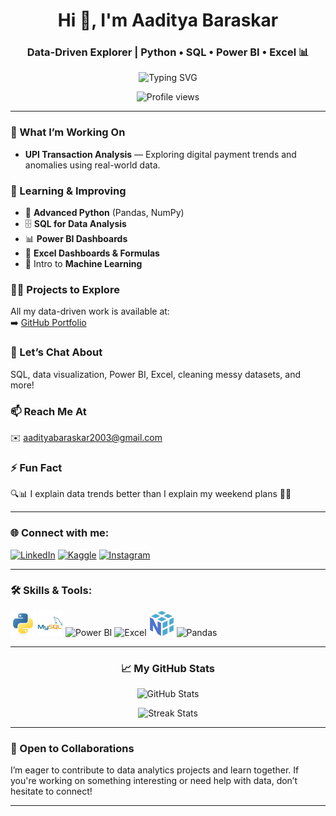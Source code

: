 <h1 align="center">Hi 👋, I'm Aaditya Baraskar</h1>
<h3 align="center">Data-Driven Explorer | Python • SQL • Power BI • Excel 📊</h3>

<p align="center">
  <img src="https://readme-typing-svg.demolab.com/?lines=Data+Analysis+|+Pandas+%7C+SQL+%7C+Power+BI+%7C+Excel;Turning+data+into+stories&center=true&width=600&height=40" alt="Typing SVG" />
</p>

<p align="center">
  <img src="https://komarev.com/ghpvc/?username=aadityab2003&label=Profile%20views&color=0e75b6&style=flat" alt="Profile views" />
</p>

---

### 🔭 What I’m Working On  
- **UPI Transaction Analysis** — Exploring digital payment trends and anomalies using real-world data.

### 🌱 Learning & Improving  
- 🐍 **Advanced Python** (Pandas, NumPy)  
- 🗄️ **SQL for Data Analysis**  
- 📊 **Power BI Dashboards**  
- 📗 **Excel Dashboards & Formulas**  
- 🤖 Intro to **Machine Learning**

### 👨‍💻 Projects to Explore  
All my data-driven work is available at:  
➡️ [GitHub Portfolio](https://github.com/Aadityab2003)

### 💬 Let’s Chat About  
SQL, data visualization, Power BI, Excel, cleaning messy datasets, and more!

### 📫 Reach Me At  
✉️ aadityabaraskar2003@gmail.com

### ⚡ Fun Fact  
🔍📊 I explain data trends better than I explain my weekend plans 🧠📅

---

<h3 align="left">🌐 Connect with me:</h3>
<p align="left">
  <a href="https://www.linkedin.com/in/aaditya-baraskar-564632292/" target="_blank"><img src="https://raw.githubusercontent.com/rahuldkjain/github-profile-readme-generator/master/src/images/icons/Social/linked-in-alt.svg" alt="LinkedIn" width="40" height="40"/></a>
  <a href="https://www.kaggle.com/aadityabaraskar" target="_blank"><img src="https://raw.githubusercontent.com/rahuldkjain/github-profile-readme-generator/master/src/images/icons/Social/kaggle.svg" alt="Kaggle" width="40" height="40"/></a>
  <a href="https://www.instagram.com/aditya_baraskar_21/" target="_blank"><img src="https://raw.githubusercontent.com/rahuldkjain/github-profile-readme-generator/master/src/images/icons/Social/instagram.svg" alt="Instagram" width="40" height="40"/></a>
</p>

---

<h3 align="left">🛠️ Skills & Tools:</h3>
<p align="left">
  <img src="https://raw.githubusercontent.com/devicons/devicon/master/icons/python/python-original.svg" alt="Python" width="40" height="40" />
  <img src="https://raw.githubusercontent.com/devicons/devicon/master/icons/mysql/mysql-original-wordmark.svg" alt="MySQL" width="40" height="40" />
  <img src="https://img.icons8.com/color/48/000000/power-bi.png" alt="Power BI" width="40" height="40" />
  <img src="https://img.icons8.com/color/48/000000/microsoft-excel-2019--v1.png" alt="Excel" width="40" height="40" />
  <img src="https://raw.githubusercontent.com/devicons/devicon/master/icons/numpy/numpy-original.svg" alt="NumPy" width="40" height="40" />
  <img src="https://pandas.pydata.org/static/img/pandas_mark.svg" alt="Pandas" width="40" height="40" />
</p>

---

<h3 align="center">📈 My GitHub Stats</h3>
<p align="center">
  <img src="https://github-readme-stats.vercel.app/api?username=aadityab2003&show_icons=true&locale=en" alt="GitHub Stats" />
</p>
<p align="center">
  <img src="https://github-readme-streak-stats.herokuapp.com/?user=aadityab2003" alt="Streak Stats" />
</p>

---

### 🚀 Open to Collaborations  
I’m eager to contribute to data analytics projects and learn together. If you're working on something interesting or need help with data, don’t hesitate to connect!

---
